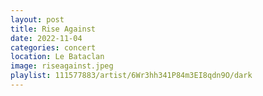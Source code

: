 ```yaml
---
layout: post
title: Rise Against
date: 2022-11-04
categories: concert
location: Le Bataclan
image: riseagainst.jpeg
playlist: 111577883/artist/6Wr3hh341P84m3EI8qdn9O/dark
---
```

